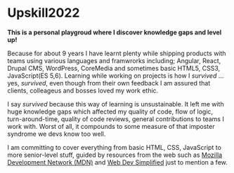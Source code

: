 # Upskill2022
**This is a personal playgroud where I discover knowledge gaps and level up!**

Because for about 9 years I have learnt plenty while shipping products with teams using various languages and framwrorks including; Angular, React, Drupal CMS, WordPress, CoreMedia and sometimes basic HTML5, CSS3, JavaScript(ES 5,6). Learning while working on projects is how I _survived_ ... yes, _survived_, even though from their own feedback I am assured that clients, colleageus and bosses loved my work ethic. 

I say _survived_ because this way of learning is unsustainable. It left me with huge knowledge gaps which affected my quality of code, flow of logic, turn-around-time, quality of code reviews, general contributions to teams I work with. Worst of all, it compounds to some measure of that imposter syndrome we devs know too well.

I am committing to cover everything from basic HTML, CSS, JavaScript to more senior-level stuff, guided by resources from the web such as <a href="https://developer.mozilla.org" title="Mozilla Development Network" target="_blank">Mozilla Development Network (MDN)</a> and <a href="https://courses.webdevsimplified.com" title="Web Dev Simplified" target="_blank">Web Dev Simplified</a> just to mention a few.
